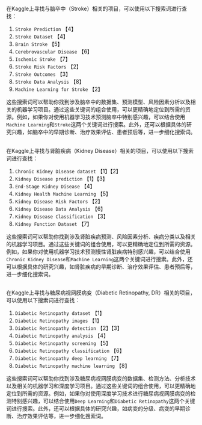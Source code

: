 # 








## 
在Kaggle上寻找与脑卒中（Stroke）相关的项目，可以使用以下搜索词进行查找：

1. `Stroke Prediction` 【4】
2. `Stroke Dataset` 【4】
3. `Brain Stroke` 【5】
4. `Cerebrovascular Disease` 【6】
5. `Ischemic Stroke` 【7】
6. `Stroke Risk Factors` 【2】
7. `Stroke Outcomes` 【3】
8. `Stroke Data Analysis` 【8】
9. `Machine Learning for Stroke` 【2】

这些搜索词可以帮助你找到涉及脑卒中的数据集、预测模型、风险因素分析以及相关的机器学习项目。通过这些关键词的组合使用，可以更精确地定位到所需的资源。例如，如果你对使用机器学习技术预测脑卒中特别感兴趣，可以结合使用`Machine Learning`和`Stroke`这两个关键词进行搜索。此外，还可以根据具体的研究兴趣，如脑卒中的早期诊断、治疗效果评估、患者预后等，进一步细化搜索词。


## 
在Kaggle上寻找与肾脏疾病（Kidney Disease）相关的项目，可以使用以下搜索词进行查找：

1. `Chronic Kidney Disease dataset` 【1】【2】
2. `Kidney Disease prediction` 【1】【3】
3. `End-Stage Kidney Disease` 【4】
4. `Kidney Health Machine Learning` 【5】
5. `Kidney Disease Risk Factors` 【2】
6. `Kidney Disease Data Analysis` 【6】
7. `Kidney Disease Classification` 【3】
8. `Kidney Function Dataset` 【7】

这些搜索词可以帮助你找到涉及肾脏疾病预测、风险因素分析、疾病分类以及相关的机器学习项目。通过这些关键词的组合使用，可以更精确地定位到所需的资源。例如，如果你对使用机器学习技术预测慢性肾脏疾病特别感兴趣，可以结合使用`Chronic Kidney Disease`和`Machine Learning`这两个关键词进行搜索。此外，还可以根据具体的研究兴趣，如肾脏疾病的早期诊断、治疗效果评估、患者预后等，进一步细化搜索词。



## 
在Kaggle上寻找与糖尿病视网膜病变（Diabetic Retinopathy, DR）相关的项目，可以使用以下搜索词进行查找：

1. `Diabetic Retinopathy dataset` 【1】
2. `Diabetic Retinopathy images` 【1】
3. `Diabetic Retinopathy detection` 【2】【3】
4. `Diabetic Retinopathy analysis` 【4】
5. `Diabetic Retinopathy screening` 【5】
6. `Diabetic Retinopathy classification` 【6】
7. `Diabetic Retinopathy deep learning` 【7】
8. `Diabetic Retinopathy machine learning` 【8】

这些搜索词可以帮助你找到涉及糖尿病视网膜病变的数据集、检测方法、分析技术以及相关的机器学习和深度学习项目。通过这些关键词的组合使用，可以更精确地定位到所需的资源。例如，如果你对使用深度学习技术进行糖尿病视网膜病变的检测特别感兴趣，可以结合使用`Deep Learning`和`Diabetic Retinopathy`这两个关键词进行搜索。此外，还可以根据具体的研究兴趣，如病变的分级、病变的早期诊断、治疗效果评估等，进一步细化搜索词。

#





